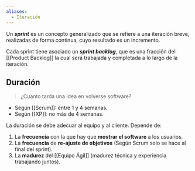 ```yaml
---
aliases:
  - Iteración
---
```

Un ***sprint*** es un concepto generalizado que se refiere a una iteración breve, realizadas de forma continua, cuyo resultado es un incremento. 

Cada sprint tiene asociado un ***sprint backlog***, que es una fracción del [[Product Backlog]] la cual será trabajada y completada a lo largo de la iteración.

## Duración

>¿Cuanto tarda una idea en volverse software?

- Según [[Scrum]]: entre 1 y 4 semanas.
- Según [[XP]]: no más de 4 semanas.

La duración se debe adecuar al equipo y al cliente. Depende de:
1. La **frecuencia** con la que hay que **mostrar el software** a los usuarios.
2. La **frecuencia** de **re-ajuste de objetivos** (Según Scrum solo se hace al final del sprint).
3. La **madurez** del [[Equipo Ágil]] (madurez técnica y experiencia trabajando juntos).
